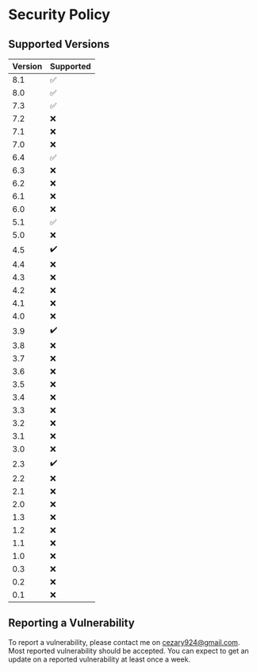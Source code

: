 # Security Policy

## Supported Versions

| Version | Supported |
| - | - |
| 8.1 | :white_check_mark: |
| 8.0 | :white_check_mark: |
| 7.3 | :white_check_mark: |
| 7.2 | :x: |
| 7.1 | :x: |
| 7.0 | :x: |
| 6.4 | :white_check_mark: |
| 6.3 | :x: |
| 6.2 | :x: |
| 6.1 | :x: |
| 6.0 | :x: |
| 5.1 | :white_check_mark: |
| 5.0 | :x: |
| 4.5 | :heavy_check_mark: |
| 4.4 | :x: |
| 4.3 | :x: |
| 4.2 | :x: |
| 4.1 | :x: |
| 4.0 | :x: |
| 3.9 | :heavy_check_mark: |
| 3.8 | :x: |
| 3.7 | :x: |
| 3.6 | :x: |
| 3.5 | :x: |
| 3.4 | :x: |
| 3.3 | :x: |
| 3.2 | :x: |
| 3.1 | :x: |
| 3.0 | :x: |
| 2.3 | :heavy_check_mark: |
| 2.2 | :x: |
| 2.1 | :x: |
| 2.0 | :x: |
| 1.3 | :x: |
| 1.2 | :x: |
| 1.1 | :x: |
| 1.0 | :x: |
| 0.3 | :x: |
| 0.2 | :x: |
| 0.1 | :x: |

## Reporting a Vulnerability

To report a vulnerability, please contact me on cezary924@gmail.com. 
Most reported vulnerability should be accepted. You can expect to get 
an update on a reported vulnerability at least once a week.
